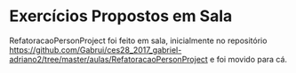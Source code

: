 # Exercícios Propostos em Sala

RefatoracaoPersonProject foi feito em sala, inicialmente no repositório https://github.com/Gabrui/ces28_2017_gabriel-adriano2/tree/master/aulas/RefatoracaoPersonProject e foi movido para cá.
